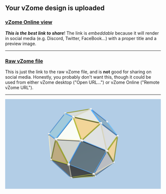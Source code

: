 ## Your vZome design is uploaded

### [vZome Online view][embed]

***This is the best link to share***!  The link is *embeddable* because it will render in social media (e.g. Discord, Twitter, FaceBook...) with a proper title and a preview image.

---

### [Raw vZome file][raw]

This is just the link to the raw vZome file, and is **not** good for
sharing on social media.
Honestly, you probably don't want this, though it could be used from either
vZome desktop ("Open URL...") or vZome Online ("Remote vZome URL").

---

![Image](<snub-cube-from-dev.png>)


[embed]: <https://vzome.com/app/embed.py?url=https://raw.githubusercontent.com/vorth/vzome-sharing/main/2021/07/05/07-58-14-snub-cube-from-dev/snub-cube-from-dev.vZome>
[raw]: <https://raw.githubusercontent.com/vorth/vzome-sharing/main/2021/07/05/07-58-14-snub-cube-from-dev/snub-cube-from-dev.vZome>
